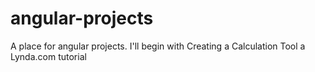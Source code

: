 # angular-projects
A place for angular projects. I'll begin with Creating a Calculation Tool a Lynda.com tutorial
